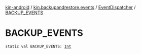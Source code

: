 [kin-android](../../index.md) / [kin.backupandrestore.events](../index.md) / [EventDispatcher](index.md) / [BACKUP_EVENTS](./-b-a-c-k-u-p_-e-v-e-n-t-s.md)

# BACKUP_EVENTS

`static val BACKUP_EVENTS: `[`Int`](https://kotlinlang.org/api/latest/jvm/stdlib/kotlin/-int/index.html)